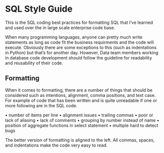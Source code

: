 # SQL Style Guide

This is the SQL coding  best practices for formatting SQL that I’ve learned and used over the in large scale enterprise code base. 

When many programming languages, anyone can pretty much write statements as long as code fit the business requirments and the code will execute. Obviously there are some exceptions to this (such as indentations in Python) but that’s for another day. However, Data team
members working in database code development should follow the guideline for readability and reusability of their code.

## Formatting

When it comes to formatting, there are a number of things that should be considered such as intentions, alignment, comma positions, and text case.
For example of code that has been written and is quite unreadable if one or more following are in the SQL code. 

•	number of items per line
•	alignment issues
•	trailing commas
•	poor or lack of aliasing
•	lack of comments
•	grouping by number instead of name
•	position of aggregate functions in select statement
•	multiple hard to detect bugs

The better version of formatting is aligned to the left. All commas, spaces, and indentations make the code very easy to read.

